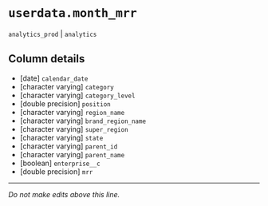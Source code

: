# `userdata.month_mrr`
`analytics_prod` | `analytics`

## Column details
* [date]      `calendar_date`
* [character varying] `category`
* [character varying] `category_level`
* [double precision] `position`
* [character varying] `region_name`
* [character varying] `brand_region_name`
* [character varying] `super_region`
* [character varying] `state`
* [character varying] `parent_id`
* [character varying] `parent_name`
* [boolean]   `enterprise__c`
* [double precision] `mrr`

-------------------------------------------------------------------------------
*Do not make edits above this line.*
